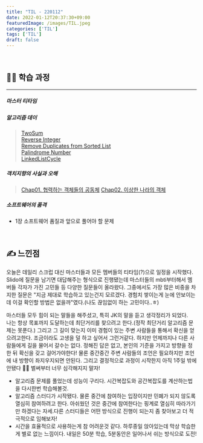 ```yaml
---
title: "TIL - 220112"
date: 2022-01-12T20:37:30+09:00
featuredImage: /images/TIL.jpeg
categories: ['TIL']
tags: ['TIL']
draft: false
---
```



<br>

<!--more-->



## 👨‍💻 학습 과정

---

##### 마스터 티타임
##### 알고리즘 데이
> [TwoSum](https://github.com/Seokho-Ham/Algorithms/blob/master/leetcode/src/easy/TwoSum.java)  
> [Reverse Integer](https://github.com/Seokho-Ham/Algorithms/blob/master/leetcode/src/easy/ReverseInteger.java)  
> [Remove Duplicates from Sorted List](https://github.com/Seokho-Ham/Algorithms/blob/master/leetcode/src/easy/RemoveDuplicatesFromSortedList.java)  
> [Palindrome Number]()  
> [LinkedListCycle]()



##### 객치지향의 사실과 오해
> [Chap01. 협력하는 객체들의 공동체](https://seokho-ham.github.io/posts/oop/rabbit_chap01)
> [Chap02. 이상한 나라의 객체](https://seokho-ham.github.io/posts/oop/rabbit_chap02)

##### 소프트웨어의 품격
- 1장 소프트웨어 품질과 앞으로 풀어야 할 문제



<br>

## ✍ 느낀점

오늘은 데일리 스크럽 대신 마스터들과 모든 멤버들의 티타임(?)으로 일정을 시작했다. Slido에 질문을 남기면 대답해주는 형식으로 진행됐는데 마스터들의 mbti부터해서 멤버들 각자가 가진 고민들 등 다양한 질문들이 올라왔다.
그중에서도 가장 많은 비중을 차지한 질문은 "지금 제대로 학습하고 있는건지 모르겠다. 경험치 쌓이는게 눈에 안보이는데 이걸 확인할 방법은 없을까"였다.(나도 끊임없이 하는 고민이다..ㅎ)

마스터들 모두 힘이 되는 말들을 해주셨고, 특히 JK의 말을 듣고 생각정리가 되었다.    
나는 항상 목표까지 도달하는데 최단거리를 찾으려고 한다.(정작 최단거리 알고리즘 문제는 못푼다.) 그리고 그 길이 맞는지 이미 경험이 있는 주변 사람들을 통해서 확신을 얻으려고한다. 조금이라도 고생을 덜 하고 싶어서 그런거같다.
하지만 언제까지나 다른 사람들에게 길을 물어서 갈수는 없다. 정해진 답은 없고, 본인의 기준을 가지고 방향을 정한 뒤 확신을 갖고 걸어가야한다! 물론 중간중간 주변 사람들의 조언은 필요하지만 조언에 내 방향이 좌지우지되면 안된다.
그리고 결정적으로 과정이 시작한지 아직 1주일 밖에 안됐다 🤣🤣 벌써부터 너무 심각해지지 말자!

- 알고리즘 문제를 풀었는데 성능이 구리다. 시간복잡도와 공간복잡도를 계산하는법을 다시한번 학습해볼것.
- 알고리즘 스터디가 시작됐다. 물론 중간에 참여하는 입장이지만 민폐가 되지 않도록 열심히 참여하려고 한다. 아쉬웠던 것은 중간에 참여한다는 핑계로 열심히 따라가기만 하겠다는 자세.다른 스터디들은 어떤 방식으로 진행이 되는지 좀 찾아보고 더 적극적으로 임해보자!
- 시간을 효율적으로 사용하는게 참 어려운것 같다. 하루종일 앉아있는데 막상 학습한게 별로 없는 느낌이다. 내일은 50분 학습, 5분동안은 일어나서 쉬는 방식으로 도전!  


